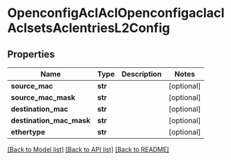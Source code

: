 # OpenconfigAclAclOpenconfigaclaclAclsetsAclentriesL2Config

## Properties
Name | Type | Description | Notes
------------ | ------------- | ------------- | -------------
**source_mac** | **str** |  | [optional] 
**source_mac_mask** | **str** |  | [optional] 
**destination_mac** | **str** |  | [optional] 
**destination_mac_mask** | **str** |  | [optional] 
**ethertype** | **str** |  | [optional] 

[[Back to Model list]](../README.md#documentation-for-models) [[Back to API list]](../README.md#documentation-for-api-endpoints) [[Back to README]](../README.md)


